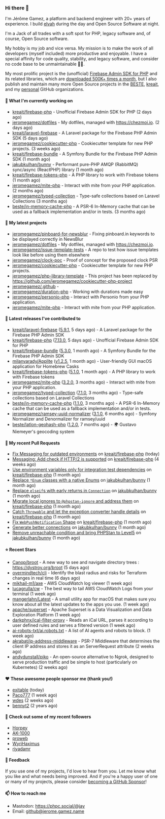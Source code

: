 ### Hi there 👋

I'm Jérôme Gamez, a platform and backend engineer with 20+ years of experience.
I build [elvah](https://www.elvah.de) during the day and Open Source Software
at night.

I'm a Jack of all trades with a soft spot for PHP, legacy software and,
of course, Open Source software.

My hobby is my job and vice versa. My mission is to make the work of all
developers (myself included) more productive and enjoyable.
I have a special affinity for code quality, stability, and legacy software,
and consider no code base to be unmaintainable 💪🏻.

My most prolific project is the (unofficial)
[Firebase Admin SDK for PHP](https://github.com/kreait/firebase-php) and its
related libraries, which are
[downloaded 500K+ times a month](https://packagist.org/packages/kreait/firebase-php/stats), but I also publish and maintain many more Open Source
projects in the [BESTE](https://github.com/beste),
[kreait](https://github.com/kreait), and my
[personal](https://github.com/jeromegamez) GitHub organizations.

#### 👷 What I'm currently working on

- [kreait/firebase-php](https://github.com/kreait/firebase-php) - Unofficial Firebase Admin SDK for PHP (2 days ago)
- [jeromegamez/dotfiles](https://github.com/jeromegamez/dotfiles) - My dotfiles, managed with https://chezmoi.io. (2 days ago)
- [kreait/laravel-firebase](https://github.com/kreait/laravel-firebase) - A Laravel package for the Firebase PHP Admin SDK (5 days ago)
- [jeromegamez/cookiecutter-php](https://github.com/jeromegamez/cookiecutter-php) - Cookiecutter template for new PHP projects. (3 weeks ago)
- [kreait/firebase-bundle](https://github.com/kreait/firebase-bundle) - A Symfony Bundle for the Firebase PHP Admin SDK (1 month ago)
- [jakubkulhan/bunny](https://github.com/jakubkulhan/bunny) - Performant pure-PHP AMQP (RabbitMQ) sync/async (ReactPHP) library (1 month ago)
- [kreait/firebase-tokens-php](https://github.com/kreait/firebase-tokens-php) - A PHP library to work with Firebase tokens (1 month ago)
- [jeromegamez/mite-php](https://github.com/jeromegamez/mite-php) - Interact with mite from your PHP application. (2 months ago)
- [jeromegamez/typed-collection](https://github.com/jeromegamez/typed-collection) - Type-safe collections based on Laravel Collections (3 months ago)
- [beste/in-memory-cache-php](https://github.com/beste/in-memory-cache-php) - A PSR-6 In-Memory cache that can be used as a fallback implementation and/or in tests. (3 months ago)

#### 🌱 My latest projects

- [jeromegamez/pinboard-for-newsblur](https://github.com/jeromegamez/pinboard-for-newsblur) - Fixing pinboard.in keywords to be displayed correctly in NewsBlur
- [jeromegamez/dotfiles](https://github.com/jeromegamez/dotfiles) - My dotfiles, managed with https://chezmoi.io.
- [jeromegamez/issue-template-tests](https://github.com/jeromegamez/issue-template-tests) - A repo to test how issue templates look like before using them elsewhere
- [jeromegamez/clock-poc](https://github.com/jeromegamez/clock-poc) - Proof of concept for the proposed clock PSR
- [jeromegamez/cookiecutter-php](https://github.com/jeromegamez/cookiecutter-php) - Cookiecutter template for new PHP projects.
- [jeromegamez/php-library-template](https://github.com/jeromegamez/php-library-template) - This project has been replaced by https://github.com/jeromegamez/cookiecutter-php-project
- [jeromegamez/.github](https://github.com/jeromegamez/.github) - 
- [jeromegamez/duration-php](https://github.com/jeromegamez/duration-php) - Working with durations made easy
- [jeromegamez/personio-php](https://github.com/jeromegamez/personio-php) - Interact with Personio from your PHP application.
- [jeromegamez/mite-php](https://github.com/jeromegamez/mite-php) - Interact with mite from your PHP application.

#### 🔭 Latest releases I've contributed to

- [kreait/laravel-firebase](https://github.com/kreait/laravel-firebase) ([5.9.1](https://github.com/kreait/laravel-firebase/releases/tag/5.9.1), 5 days ago) - A Laravel package for the Firebase PHP Admin SDK
- [kreait/firebase-php](https://github.com/kreait/firebase-php) ([7.13.0](https://github.com/kreait/firebase-php/releases/tag/7.13.0), 5 days ago) - Unofficial Firebase Admin SDK for PHP
- [kreait/firebase-bundle](https://github.com/kreait/firebase-bundle) ([5.3.0](https://github.com/kreait/firebase-bundle/releases/tag/5.3.0), 1 month ago) - A Symfony Bundle for the Firebase PHP Admin SDK
- [milanvarady/Applite](https://github.com/milanvarady/Applite) ([v1.2.5](https://github.com/milanvarady/Applite/releases/tag/v1.2.5), 1 month ago) - User-friendly GUI macOS application for Homebrew Casks
- [kreait/firebase-tokens-php](https://github.com/kreait/firebase-tokens-php) ([5.1.0](https://github.com/kreait/firebase-tokens-php/releases/tag/5.1.0), 1 month ago) - A PHP library to work with Firebase tokens
- [jeromegamez/mite-php](https://github.com/jeromegamez/mite-php) ([3.2.0](https://github.com/jeromegamez/mite-php/releases/tag/3.2.0), 3 months ago) - Interact with mite from your PHP application.
- [jeromegamez/typed-collection](https://github.com/jeromegamez/typed-collection) ([7.1.0](https://github.com/jeromegamez/typed-collection/releases/tag/7.1.0), 3 months ago) - Type-safe collections based on Laravel Collections
- [beste/in-memory-cache-php](https://github.com/beste/in-memory-cache-php) ([1.1.0](https://github.com/beste/in-memory-cache-php/releases/tag/1.1.0), 3 months ago) - A PSR-6 In-Memory cache that can be used as a fallback implementation and/or in tests.
- [jeromegamez/ramsey-uuid-normalizer](https://github.com/jeromegamez/ramsey-uuid-normalizer) ([3.1.0](https://github.com/jeromegamez/ramsey-uuid-normalizer/releases/tag/3.1.0), 6 months ago) - Symfony Normalizer and Denormalizer for ramsey/uuid
- [beste/latlon-geohash-php](https://github.com/beste/latlon-geohash-php) ([1.2.0](https://github.com/beste/latlon-geohash-php/releases/tag/1.2.0), 7 months ago) - 🌍 Gustavo Niemeyer&#39;s geocoding system

#### 🔨 My recent Pull Requests

- [Fix Messaging for outdated environments](https://github.com/kreait/firebase-php/pull/908) on [kreait/firebase-php](https://github.com/kreait/firebase-php) (today)
- [Messaging: Add check if HTTP/2 is supported](https://github.com/kreait/firebase-php/pull/903) on [kreait/firebase-php](https://github.com/kreait/firebase-php) (4 weeks ago)
- [Use environment variables only for integration test dependencies](https://github.com/kreait/firebase-php/pull/901) on [kreait/firebase-php](https://github.com/kreait/firebase-php) (1 month ago)
- [Replace `*Enum` classes with a native Enums](https://github.com/jakubkulhan/bunny/pull/154) on [jakubkulhan/bunny](https://github.com/jakubkulhan/bunny) (1 month ago)
- [Replace `elseif`s with early returns in `Connection`](https://github.com/jakubkulhan/bunny/pull/153) on [jakubkulhan/bunny](https://github.com/jakubkulhan/bunny) (1 month ago)
- [Migrate local ignores to `@phpstan-ignore` and address them](https://github.com/kreait/firebase-php/pull/898) on [kreait/firebase-php](https://github.com/kreait/firebase-php) (1 month ago)
- [Catch `Throwable` and let the exception converter handle details](https://github.com/kreait/firebase-php/pull/896) on [kreait/firebase-php](https://github.com/kreait/firebase-php) (1 month ago)
- [Fix `WebPushNotification` Shape](https://github.com/kreait/firebase-php/pull/895) on [kreait/firebase-php](https://github.com/kreait/firebase-php) (1 month ago)
- [Generate better connections](https://github.com/jakubkulhan/bunny/pull/152) on [jakubkulhan/bunny](https://github.com/jakubkulhan/bunny) (1 month ago)
- [Remove unreachable condition and bring PHPStan to Level5](https://github.com/jakubkulhan/bunny/pull/151) on [jakubkulhan/bunny](https://github.com/jakubkulhan/bunny) (1 month ago)

#### ⭐ Recent Stars

- [Canop/broot](https://github.com/Canop/broot) - A new way to see and navigate directory trees : https://dystroy.org/broot (5 days ago)
- [overmindtech/cli](https://github.com/overmindtech/cli) - Identify the blast radius and risks for Terraform changes in real time (6 days ago)
- [mikhail-m1/axe](https://github.com/mikhail-m1/axe) - AWS CloudWatch log viewer (1 week ago)
- [lucagrulla/cw](https://github.com/lucagrulla/cw) - The best way to tail AWS CloudWatch Logs from your terminal (1 week ago)
- [mangerlahn/Latest](https://github.com/mangerlahn/Latest) - A small utility app for macOS that makes sure you know about all the latest updates to the apps you use. (1 week ago)
- [apache/superset](https://github.com/apache/superset) - Apache Superset is a Data Visualization and Data Exploration Platform (1 week ago)
- [darkphnx/ical-filter-proxy](https://github.com/darkphnx/ical-filter-proxy) - Reads an iCal URL, parses it according to user defined rules and serves a filtered version (1 week ago)
- [ai-robots-txt/ai.robots.txt](https://github.com/ai-robots-txt/ai.robots.txt) - A list of AI agents and robots to block. (1 week ago)
- [akrabat/ip-address-middleware](https://github.com/akrabat/ip-address-middleware) - PSR-7 Middleware that determines the client IP address and stores it as an ServerRequest attribute (2 weeks ago)
- [andydunstall/piko](https://github.com/andydunstall/piko) - An open-source alternative to Ngrok, designed to serve production traffic and be simple to host (particularly on Kubernetes) (2 weeks ago)

#### ❤️ These awesome people sponsor me (thank you!)

- [exitable](https://github.com/exitable) (today)
- [Paco777](https://github.com/Paco777) (1 week ago)
- [wdes](https://github.com/wdes) (2 weeks ago)
- [bennyt2](https://github.com/bennyt2) (2 years ago)

#### 👯 Check out some of my recent followers

- [Horpey](https://github.com/Horpey)
- [AK-1000](https://github.com/AK-1000)
- [proweb](https://github.com/proweb)
- [WyriHaximus](https://github.com/WyriHaximus)
- [riyadamr](https://github.com/riyadamr)

#### 💬 Feedback

If you use one of my projects, I'd love to hear from you. Let me know what you
like and what needs being improved. And if you're a happy user of one or
many of my projects, please consider
[becoming a GitHub Sponsor](https://github.com/sponsors/jeromegamez)!

#### 📫 How to reach me

- Mastodon: https://phpc.social/@jay
- Email: github@jerome.gamez.name
